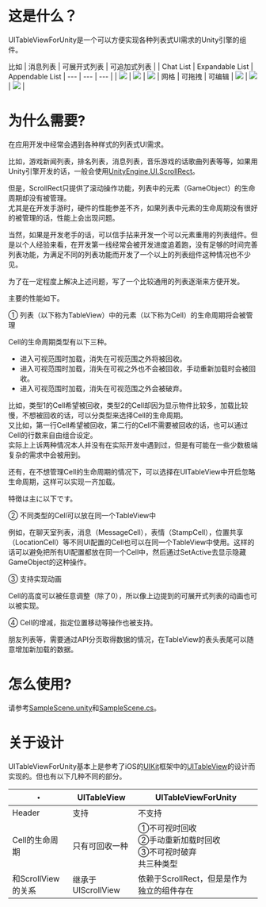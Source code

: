 # 这是什么？

UITableViewForUnity是一个可以方便实现各种列表式UI需求的Unity引擎的组件。<br>

比如
| 消息列表 | 可展开式列表 | 可追加式列表 |
| Chat List | Expandable List | Appendable List
| --- | --- | --- |
| ![](sample_chat.gif) | ![](sample_expend.gif) | ![](sample_append.gif)
| 网格 | 可拖拽 | 可编辑 |
![](sample_grid.gif) | ![](sample_grid_drag.gif) | ![](sample_grid_del.gif) |

# 为什么需要?

在应用开发中经常会遇到各种样式的列表式UI需求。<br>

比如，游戏新闻列表，排名列表，消息列表，音乐游戏的话歌曲列表等等，如果用Unity引擎开发的话，一般会使用[UnityEngine.UI.ScrollRect](https://docs.unity3d.com/2018.3/Documentation/ScriptReference/UI.ScrollRect.html)。<br>

但是，ScrollRect只提供了滚动操作功能，列表中的元素（GameObject）的生命周期却没有被管理。<br>
尤其是在开发手游时，硬件的性能参差不齐，如果列表中元素的生命周期没有很好的被管理的话，性能上会出现问题。<br>

当然，如果是开发老手的话，可以信手拈来开发一个可以元素重用的列表组件。但是以个人经验来看，在开发第一线经常会被开发进度追着跑，没有足够的时间完善列表功能，为满足不同的列表功能而开发了一个以上的列表组件这种情况也不少见。<br>

为了在一定程度上解决上述问题，写了一个比较通用的列表逐渐来方便开发。<br>

主要的性能如下。<br>

① 列表（以下称为TableView）中的元素（以下称为Cell）的生命周期将会被管理<br>

Cell的生命周期类型有以下三种。<br>
- 进入可视范围时加载，消失在可视范围之外将被回收。<br>
- 进入可视范围时加载，消失在可视之外也不会被回收，手动重新加载时会被回收。<br>
- 进入可视范围时加载，消失在可视范围之外会被破弃。<br>

比如，类型1的Cell希望被回收，类型2的Cell却因为显示物件比较多，加载比较慢，不想被回收的话，可以分类型来选择Cell的生命周期。<br>
又比如，第一行Cell希望被回收，第二行的Cell不需要被回收的话，也可以通过Cell的行数来自由组合设定。<br>
实际上上诉两种情况本人并没有在实际开发中遇到过，但是有可能在一些少数极端复杂的需求中会被用到。<br>

还有，在不想管理Cell的生命周期的情况下，可以选择在UITableView中开启忽略生命周期，这样可以实现一齐加载。<br>

特徴は主に以下です。<br>

② 不同类型的Cell可以放在同一个TableView中<br>

例如，在聊天室列表，消息（MessageCell），表情（StampCell），位置共享（LocationCell）等不同UI配置的Cell也可以在同一个TableView中使用。这样的话可以避免把所有UI配置都放在同一个Cell中，然后通过SetActive去显示隐藏GameObject的这种操作。<br>

③ 支持实现动画<br>

Cell的高度可以被任意调整（除了0），所以像上边提到的可展开式列表的动画也可以被实现。<br>

④ Cell的增减，指定位置移动等操作也被支持。<br>

朋友列表等，需要通过API分页取得数据的情况，在TableView的表头表尾可以随意增加新加载的数据。<br>

# 怎么使用?

请参考[SampleScene.unity](https://github.com/zhaozilong1988/UITableViewForUnity/blob/master/Assets/Scenes/SampleScene.unity)和[SampleScene.cs](https://github.com/zhaozilong1988/UITableViewForUnity/blob/master/Assets/Scenes/Scripts/SampleScene.cs)。

# 关于设计

UITableViewForUnity基本上是参考了iOS的[UIKit](https://developer.apple.com/documentation/uikit)框架中的[UITableView](https://developer.apple.com/documentation/uikit/uitableview)的设计而实现的。但也有以下几种不同的部分。<br>

・ | UITableView | UITableViewForUnity
--- | --- | ---
Header | 支持 | 不支持
Cell的生命周期 | 只有可回收一种 | ①不可视时回收<br>②手动重新加载时回收<br>③不可视时破弃<br>共三种类型
和ScrollView的关系 | 继承于UIScrollView | 依赖于ScrollRect，但是是作为独立的组件存在

